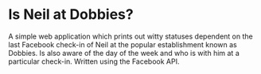 Is Neil at Dobbies?
===============
A simple web application which prints out witty statuses dependent on the last Facebook check-in of Neil at the popular establishment known as Dobbies. Is also aware of the day of the week and who is with him at a particular check-in. Written using the Facebook API.

